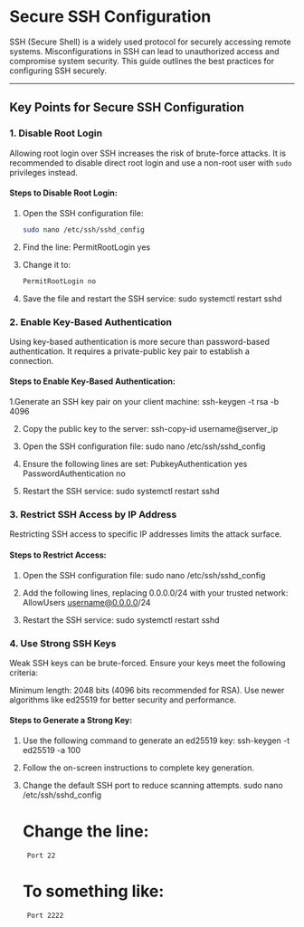 # Secure SSH Configuration

SSH (Secure Shell) is a widely used protocol for securely accessing remote systems. Misconfigurations in SSH can lead to unauthorized access and compromise system security. This guide outlines the best practices for configuring SSH securely.

---

## **Key Points for Secure SSH Configuration**

### 1. Disable Root Login
Allowing root login over SSH increases the risk of brute-force attacks. It is recommended to disable direct root login and use a non-root user with `sudo` privileges instead.

#### Steps to Disable Root Login:
1. Open the SSH configuration file:
   ```bash
   sudo nano /etc/ssh/sshd_config
2. Find the line:
   PermitRootLogin yes
   
3. Change it to:
    ```bash
   PermitRootLogin no
   
5. Save the file and restart the SSH service:
   sudo systemctl restart sshd

### 2. **Enable Key-Based Authentication**
Using key-based authentication is more secure than password-based authentication. It requires a private-public key pair to establish a connection.
#### Steps to Enable Key-Based Authentication:
1.Generate an SSH key pair on your client machine:
  ssh-keygen -t rsa -b 4096

2. Copy the public key to the server:
    ssh-copy-id username@server_ip

3. Open the SSH configuration file:
    sudo nano /etc/ssh/sshd_config

4. Ensure the following lines are set:
    PubkeyAuthentication yes
    PasswordAuthentication no

5. Restart the SSH service:
    sudo systemctl restart sshd

### 3. **Restrict SSH Access by IP Address**
Restricting SSH access to specific IP addresses limits the attack surface.
#### Steps to Restrict Access:
1. Open the SSH configuration file:
    sudo nano /etc/ssh/sshd_config

2. Add the following lines, replacing 0.0.0.0/24 with your trusted network:
    AllowUsers username@0.0.0.0/24

3. Restart the SSH service:
    sudo systemctl restart sshd


### **4. Use Strong SSH Keys**
Weak SSH keys can be brute-forced. Ensure your keys meet the following criteria:

Minimum length: 2048 bits (4096 bits recommended for RSA).
Use newer algorithms like ed25519 for better security and performance.
#### Steps to Generate a Strong Key:
1. Use the following command to generate an ed25519 key:
    ssh-keygen -t ed25519 -a 100
2. Follow the on-screen instructions to complete key generation.

3. Change the default SSH port to reduce scanning attempts.
     sudo nano /etc/ssh/sshd_config
     # Change the line:
        Port 22
     # To something like:
        Port 2222

